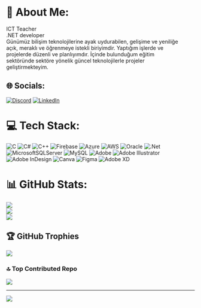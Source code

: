 # 💫 About Me:
ICT Teacher<br>.NET developer<br>Günümüz bilişim teknolojilerine ayak uydurabilen, gelişime ve yeniliğe<br>açık, meraklı ve öğrenmeye istekli biriyimdir. Yaptığım işlerde ve<br>projelerde düzenli ve planlıyımdır. İçinde bulunduğum eğitim<br>sektöründe sektöre yönelik güncel teknolojilerle projeler<br>geliştirmekteyim. 


## 🌐 Socials:
[![Discord](https://img.shields.io/badge/Discord-%237289DA.svg?logo=discord&logoColor=white)](https://discord.gg/Utku#2523) [![LinkedIn](https://img.shields.io/badge/LinkedIn-%230077B5.svg?logo=linkedin&logoColor=white)](https://tr.linkedin.com/in/utku-hacilar-a470bb202) 

# 💻 Tech Stack:
![C](https://img.shields.io/badge/c-%2300599C.svg?style=for-the-badge&logo=c&logoColor=white) ![C#](https://img.shields.io/badge/c%23-%23239120.svg?style=for-the-badge&logo=c-sharp&logoColor=white) ![C++](https://img.shields.io/badge/c++-%2300599C.svg?style=for-the-badge&logo=c%2B%2B&logoColor=white) ![Firebase](https://img.shields.io/badge/firebase-%23039BE5.svg?style=for-the-badge&logo=firebase) ![Azure](https://img.shields.io/badge/azure-%230072C6.svg?style=for-the-badge&logo=microsoftazure&logoColor=white) ![AWS](https://img.shields.io/badge/AWS-%23FF9900.svg?style=for-the-badge&logo=amazon-aws&logoColor=white) ![Oracle](https://img.shields.io/badge/Oracle-F80000?style=for-the-badge&logo=oracle&logoColor=white) ![.Net](https://img.shields.io/badge/.NET-5C2D91?style=for-the-badge&logo=.net&logoColor=white) ![MicrosoftSQLServer](https://img.shields.io/badge/Microsoft%20SQL%20Server-CC2927?style=for-the-badge&logo=microsoft%20sql%20server&logoColor=white) ![MySQL](https://img.shields.io/badge/mysql-%2300000f.svg?style=for-the-badge&logo=mysql&logoColor=white) ![Adobe](https://img.shields.io/badge/adobe-%23FF0000.svg?style=for-the-badge&logo=adobe&logoColor=white) ![Adobe Illustrator](https://img.shields.io/badge/adobe%20illustrator-%23FF9A00.svg?style=for-the-badge&logo=adobe%20illustrator&logoColor=white) ![Adobe InDesign](https://img.shields.io/badge/Adobe%20InDesign-49021F?style=for-the-badge&logo=adobeindesign&logoColor=FF3366) ![Canva](https://img.shields.io/badge/Canva-%2300C4CC.svg?style=for-the-badge&logo=Canva&logoColor=white) ![Figma](https://img.shields.io/badge/figma-%23F24E1E.svg?style=for-the-badge&logo=figma&logoColor=white) ![Adobe XD](https://img.shields.io/badge/Adobe%20XD-470137?style=for-the-badge&logo=Adobe%20XD&logoColor=#FF61F6)
# 📊 GitHub Stats:
![](https://github-readme-stats.vercel.app/api?username=utkuhacilar&theme=dark&hide_border=false&include_all_commits=false&count_private=false)<br/>
![](https://github-readme-streak-stats.herokuapp.com/?user=utkuhacilar&theme=dark&hide_border=false)<br/>
![](https://github-readme-stats.vercel.app/api/top-langs/?username=utkuhacilar&theme=dark&hide_border=false&include_all_commits=false&count_private=false&layout=compact)

## 🏆 GitHub Trophies
![](https://github-profile-trophy.vercel.app/?username=utkuhacilar&theme=radical&no-frame=false&no-bg=true&margin-w=4)

### 🔝 Top Contributed Repo
![](https://github-contributor-stats.vercel.app/api?username=utkuhacilar&limit=5&theme=dark&combine_all_yearly_contributions=true)

---
[![](https://visitcount.itsvg.in/api?id=utkuhacilar&icon=0&color=0)](https://visitcount.itsvg.in)

<!-- Proudly created with GPRM ( https://gprm.itsvg.in ) -->
